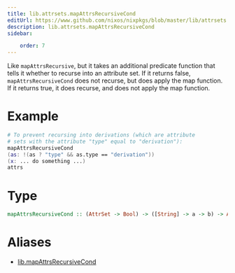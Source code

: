 ```yaml
---
title: lib.attrsets.mapAttrsRecursiveCond
editUrl: https://www.github.com/nixos/nixpkgs/blob/master/lib/attrsets.nix#L742C5
description: lib.attrsets.mapAttrsRecursiveCond
sidebar:

    order: 7
---
```


Like `mapAttrsRecursive`, but it takes an additional predicate
function that tells it whether to recurse into an attribute
set.  If it returns false, `mapAttrsRecursiveCond` does not
recurse, but does apply the map function.  If it returns true, it
does recurse, and does not apply the map function.

# Example

```nix
# To prevent recursing into derivations (which are attribute
# sets with the attribute "type" equal to "derivation"):
mapAttrsRecursiveCond
(as: !(as ? "type" && as.type == "derivation"))
(x: ... do something ...)
attrs
```

# Type

```haskell
mapAttrsRecursiveCond :: (AttrSet -> Bool) -> ([String] -> a -> b) -> AttrSet -> AttrSet
```


# Aliases

- [lib.mapAttrsRecursiveCond](/nix-doc-comments/reference/lib/lib-mapAttrsRecursiveCond)


